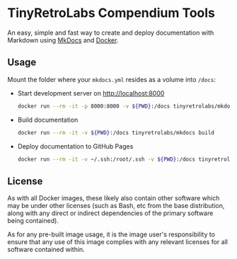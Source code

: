 # TinyRetroLabs Compendium Tools

An easy, simple and fast way to create and deploy documentation with Markdown using [MkDocs](https://www.mkdocs.org/) and [Docker](https://www.docker.com/).

## Usage

Mount the folder where your `mkdocs.yml` resides as a volume into `/docs`:

- Start development server on [http://localhost:8000](http://localhost:8000/)

	```bash
	docker run --rm -it -p 8000:8000 -v ${PWD}:/docs tinyretrolabs/mkdocs
	```

- Build documentation

	```bash
	docker run --rm -it -v ${PWD}:/docs tinyretrolabs/mkdocs build
	```

- Deploy documentation to GitHub Pages

	```bash
	docker run --rm -it -v ~/.ssh:/root/.ssh -v ${PWD}:/docs tinyretrolabs/mkdocs gh-deploy 
	```

## License

As with all Docker images, these likely also contain other software which may be under other licenses (such as Bash, etc from the base distribution, along with any direct or indirect dependencies of the primary software being contained).

As for any pre-built image usage, it is the image user's responsibility to ensure that any use of this image complies with any relevant licenses for all software contained within.

